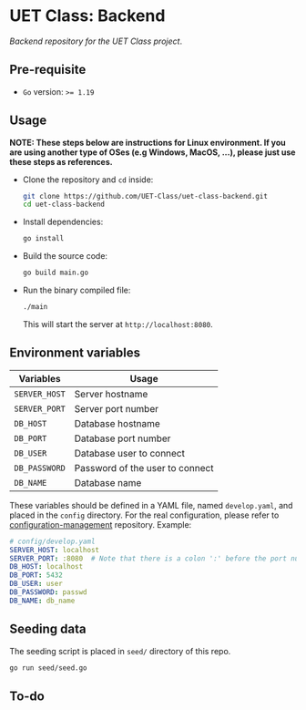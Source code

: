 # UET Class: Backend

*Backend repository for the UET Class project*.

## Pre-requisite

- `Go` version: `>= 1.19`

## Usage

__NOTE: These steps below are instructions for Linux environment. If you are using another type of OSes (e.g Windows, MacOS, ...), please just use these steps as references.__

- Clone the repository and `cd` inside:
  ``` bash
  git clone https://github.com/UET-Class/uet-class-backend.git
  cd uet-class-backend
  ```

- Install dependencies:
  ```bash
  go install
  ```

- Build the source code:
  ``` bash
  go build main.go
  ```

- Run the binary compiled file:
  ``` bash
  ./main
  ```

  This will start the server at `http://localhost:8080`.

## Environment variables

| Variables     | Usage                           |
| ------------- | ------------------------------- |
| `SERVER_HOST` | Server hostname                 |
| `SERVER_PORT` | Server port number              |
| `DB_HOST`     | Database hostname               |
| `DB_PORT`     | Database port number            |
| `DB_USER`     | Database user to connect        |
| `DB_PASSWORD` | Password of the user to connect |
| `DB_NAME`     | Database name                   |

These variables should be defined in a YAML file, named `develop.yaml`, and placed in the `config` directory.
For the real configuration, please refer to [configuration-management](https://github.com/uet-class/configuration-management) repository.
Example: 

``` yaml
# config/develop.yaml
SERVER_HOST: localhost
SERVER_PORT: :8080  # Note that there is a colon ':' before the port number
DB_HOST: localhost
DB_PORT: 5432
DB_USER: user
DB_PASSWORD: passwd
DB_NAME: db_name
```

## Seeding data

The seeding script is placed in `seed/` directory of this repo.

``` bash
go run seed/seed.go
```
## To-do
